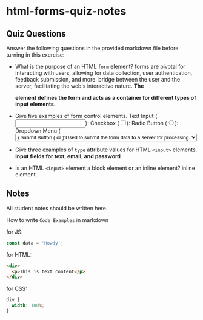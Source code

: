 # html-forms-quiz-notes

## Quiz Questions

Answer the following questions in the provided markdown file before turning in this exercise:

- What is the purpose of an HTML `form` element?
  forms are pivotal for interacting with users, allowing for data collection, user authentication, feedback submission, and more.
  bridge between the user and the server, facilitating the web's interactive nature.
  **The <form> element defines the form and acts as a container for different types of input elements.**
- Give five examples of form control elements.
  Text Input (<input type="text">):
  Checkbox (<input type="checkbox">):
  Radio Button (<input type="radio">):
  Dropdown Menu (<select> and <option>)
  Submit Button (<input type="submit"> or <button type="submit">):Used to submit the form data to a server for processing.

- Give three examples of `type` attribute values for HTML `<input>` elements.
  **input fields for text, email, and password**
- Is an HTML `<input>` element a block element or an inline element?
  inline element.

## Notes

All student notes should be written here.

How to write `Code Examples` in markdown

for JS:

```javascript
const data = 'Howdy';
```

for HTML:

```html
<div>
  <p>This is text content</p>
</div>
```

for CSS:

```css
div {
  width: 100%;
}
```

